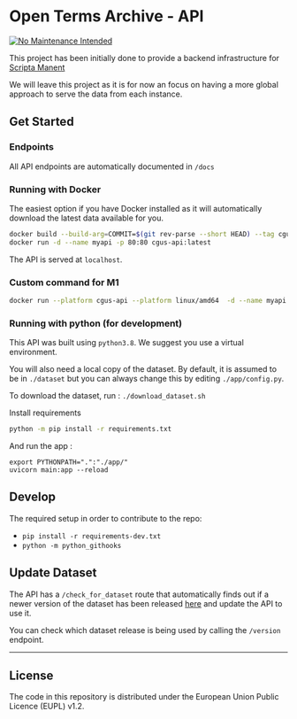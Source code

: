 # Open Terms Archive - API

[![No Maintenance Intended](http://unmaintained.tech/badge.svg)](http://unmaintained.tech/)

This project has been initially done to provide a backend infrastructure for [Scripta Manent](https://disinfo.quaidorsay.fr/en/open-terms-archive/scripta-manent)

We will leave this project as it is for now an focus on having a more global approach to serve the data from each instance.

## Get Started

### Endpoints
All API endpoints are automatically documented in `/docs`

### Running with Docker

The easiest option if you have Docker installed as it will automatically download the latest data available for you.

```sh
docker build --build-arg=COMMIT=$(git rev-parse --short HEAD) --tag cgus-api:latest .
docker run -d --name myapi -p 80:80 cgus-api:latest
```

The API is served at `localhost`.


### Custom command for M1

```sh
docker run --platform cgus-api --platform linux/amd64  -d --name myapi -p 80:80 cgus-api:latest
```
### Running with python (for development)

This API was built using `python3.8`. We suggest you use a virtual environment.

You will also need a local copy of the dataset. By default, it is assumed to be in `./dataset` but you can always change this by editing `./app/config.py`.

To download the dataset, run :
`./download_dataset.sh`

Install requirements

```sh
python -m pip install -r requirements.txt
```

And run the app :

```
export PYTHONPATH=".":"./app/"
uvicorn main:app --reload
```

## Develop

The required setup in order to contribute to the repo:
- `pip install -r requirements-dev.txt`
- `python -m python_githooks`

## Update Dataset

The API has a `/check_for_dataset` route that automatically finds out if a newer version of the dataset has been released [here](https://github.com/OpenTermsArchive/contrib-versions/releases/latest) and update the API to use it.

You can check which dataset release is being used by calling the `/version` endpoint.

- - - -

## License

The code in this repository is distributed under the  European Union Public Licence (EUPL) v1.2.
